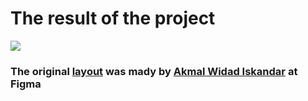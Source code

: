 # The result of the project

![](img/proj-demo/HealthCarely-image.png)

### The original [layout](https://www.figma.com/community/file/1094283126662415278) was mady by [Akmal Widad Iskandar](https://www.figma.com/@akmalwidad_) at Figma
